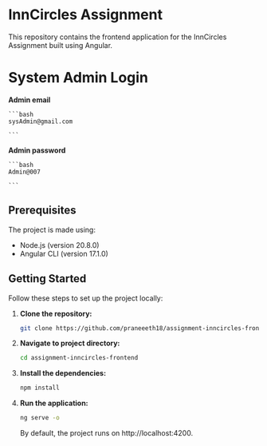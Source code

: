 # InnCircles Assignment

This repository contains the frontend application for the InnCircles Assignment built using Angular.

# System Admin Login

**Admin email**

    ```bash
    sysAdmin@gmail.com

    ```

**Admin password**

    ```bash
    Admin@007

    ```

## Prerequisites

The project is made using:

- Node.js (version 20.8.0)
- Angular CLI (version 17.1.0)

## Getting Started

Follow these steps to set up the project locally:

1. **Clone the repository:**

   ```bash
   git clone https://github.com/praneeeth18/assignment-inncircles-frontend.git

   ```

2. **Navigate to project directory:**

   ```bash
   cd assignment-inncircles-frontend

   ```

3. **Install the dependencies:**

   ```bash
   npm install

   ```

4. **Run the application:**

   ```bash
   ng serve -o
   ```

   By default, the project runs on http://localhost:4200.
